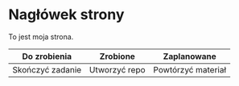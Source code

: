 # Nagłówek strony

To jest moja strona. 

|Do zrobienia|Zrobione|Zaplanowane|
|:----------:|:------:|:---------:|
|Skończyć zadanie|Utworzyć repo|Powtórzyć materiał|
